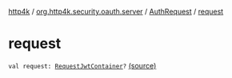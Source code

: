 [http4k](../../index.md) / [org.http4k.security.oauth.server](../index.md) / [AuthRequest](index.md) / [request](./request.md)

# request

`val request: `[`RequestJwtContainer`](../../org.http4k.security.openid/-request-jwt-container/index.md)`?` [(source)](https://github.com/http4k/http4k/blob/master/http4k-security-oauth/src/main/kotlin/org/http4k/security/oauth/server/AuthRequest.kt#L18)